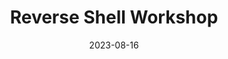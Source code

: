 ---
title: Reverse Shell Workshop
date: 2023-08-16
showDateUpdated: false
tags: [MonSec, Linux, YouTube]
externalUrl: https://youtu.be/xLVxnu9vgos
build: {render: never}
xml: false
---
